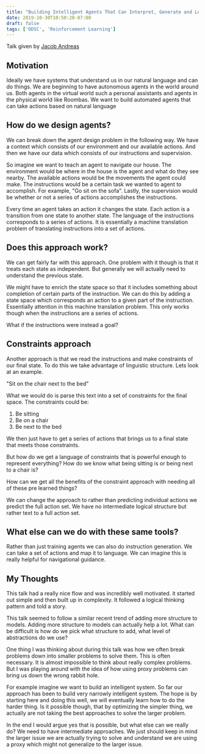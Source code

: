 ```yaml
---
title: "Building Intelligent Agents That Can Interpret, Generate and Learn from Natural Language"
date: 2019-10-30T10:50:20-07:00
draft: false
tags: ['ODSC', 'Reinforcement Learning']
---
```

Talk given by [Jacob Andreas](http://web.mit.edu/jda/www/)

## Motivation

Ideally we have systems that understand us in our natural language and can do things. We are beginning to have autonomous agents in the world around us. Both agents in the virtual world such a personal assistants and agents in the physical world like Roombas. We want to build automated agents that can take actions based on natural language

## How do we design agents?

We can break down the agent design problem in the following way. We have a context which consists of our environment and our available actions. And then we have our data which consists of our instructions and supervision.

So imagine we want to teach an agent to navigate our house. The environment would be where in the house is the agent and what do they see nearby. The available actions would be the movements the agent could make. The instructions would be a certain task we wanted to agent to accomplish. For example, "Go sit on the sofa". Lastly, the supervision would be whether or not a series of actions accomplishes the instructions.

Every time an agent takes an action it changes the state. Each action is a transition from one state to another state. The language of the instructions corresponds to a series of actions. It is essentially a machine translation problem of translating instructions into a set of actions.

## Does this approach work? 

We can get fairly far with this approach. One problem with it though is that it treats each state as independent. But generally we will actually need to understand the previous state.

We might have to enrich the state space so that it includes something about completion of certain parts of the instruction. We can do this by adding a state space which corresponds an action to a given part of the instruction. Essentially attention in this machine translation problem. This only works though when the instructions are a series of actions.

What if the instructions were instead a goal?

## Constraints approach

Another approach is that we read the instructions and make constraints of our final state. To do this we take advantage of linguistic structure. Lets look at an example.

"Sit on the chair next to the bed"

What we would do is parse this text into a set of constraints for the final space. The constraints could be:

1. Be sitting
2. Be on a chair
3. Be next to the bed

We then just have to get a series of actions that brings us to a final state that meets those constraints.

But how do we get a language of constraints that is powerful enough to represent everything? How do we know what being sitting is or being next to a chair is?

How can we get all the benefits of the constraint approach with needing all of these pre learned things?

We can change the approach to rather than predicting individual actions we predict the full action set. We have no intermediate logical structure but rather text to a full action set.

## What else can we do with these same tools?

Rather than just training agents we can also do instruction generation. We can take a set of actions and map it to language. We can imagine this is really helpful for navigational guidance.

## My Thoughts

This talk had a really nice flow and was incredibly well motivated. it started out simple and then built up in complexity. It followed a logical thinking pattern and told a story.

This talk seemed to follow a similar recent trend of adding more structure to models. Adding more structure to models can actually help a lot. What can be difficult is how do we pick what structure to add, what level of abstractions do we use?

One thing I was thinking about during this talk was how we often break problems down into smaller problems to solve them. This is often necessary. It is almost impossible to think about really complex problems. But I was playing around with the idea of how using proxy problems can bring us down the wrong rabbit hole.

For example imagine we want to build an intelligent system. So far our approach has been to build very narrowly intelligent system. The hope is by starting here and doing this well, we will eventually learn how to do the harder thing. Is it possible though, that by optimizing the simpler thing, we actually are not taking the best approaches to solve the larger problem.

In the end I would argue yes that is possible, but what else can we really do? We need to have intermediate approaches. We just should keep in mind the larger issue we are actually trying to solve and understand we are using a proxy which might not generalize to the larger issue.

